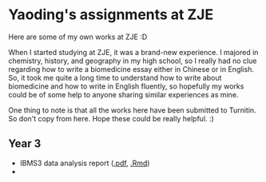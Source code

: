# Yaoding's assignments at ZJE

Here are some of my own works at ZJE :D

When I started studying at ZJE, it was a brand-new experience. I majored in chemistry, history, and geography in my high school, so I really had no clue regarding how to write a biomedicine essay either in Chinese or in English. So, it took me quite a long time to understand how to write about biomedicine and how to write in English fluently, so hopefully my works could be of some help to anyone sharing similar experiences as mine. 

One thing to note is that all the works here have been submitted to Turnitin. So don't copy from here. Hope these could be really helpful. :)

## Year 3

- IBMS3 data analysis report ([.pdf](IBMS3_data_analysis_report.pdf), [.Rmd](IBMS3_data_analysis_report.Rmd))
- 
